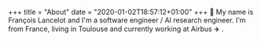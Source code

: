 +++
title = "About"
date = "2020-01-02T18:57:12+01:00"
+++
:wave: My name is François Lancelot and I'm a software engineer / AI research engineer. I'm from France, living in Toulouse and currently working at Airbus :airplane: . 
